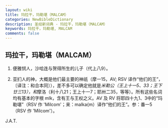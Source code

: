 ```yaml
---
layout: wiki
title: 玛拉干，玛勒堪（MALCAM）
categories: NewBibleDictionary
description: 圣经新词典 - 玛拉干，玛勒堪（MALCAM）
keywords: 玛拉干，玛勒堪, MALCAM
comments: false
---
```


## 玛拉干，玛勒堪（MALCAM）

1. 便雅悯人，沙哈连与贺得所生的儿子（代上八9）。

2. 亚扪人的神，大概是他们最主要的神祇（摩一15，AV; RSV 译作“他们的王”，〔译注：和合本同〕），差不多可以确定他就是*米勒公（王上十一5、33；王下廿三13），和*摩洛（利十八21；王上十一7；耶卅二35，等等）。所有这些名词均有基本的字根 mlk，含有王与王权之义。AV 及 RV 将耶四十九1、3中的“玛勒堪”（RSV 作 'Milcom'；来：malka{m）译作“他们的王”。参：番一5（RSV 作 'Milcom'）。

J.A.T.








